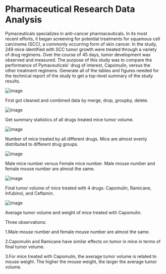 # Pharmaceutical Research Data Analysis
Pymaceuticals specializes in anti-cancer pharmaceuticals. In its most recent efforts, it began screening for potential treatments for squamous cell carcinoma (SCC), a commonly occurring form of skin cancer. In the study, 249 mice identified with SCC tumor growth were treated through a variety of drug regimens. Over the course of 45 days, tumor development was observed and measured. The purpose of this study was to compare the performance of Pymaceuticals' drug of interest, Capomulin, versus the other treatment regimens. Generate all of the tables and figures needed for the technical report of the study to get a top-level summary of the study results.


![image](https://user-images.githubusercontent.com/79819331/120252192-d5cc2f00-c251-11eb-94b5-f4c6caea7028.png)



First got cleaned and combined data by merge, drop, groupby, delete.


![image](https://user-images.githubusercontent.com/79819331/120251473-9e5c8300-c24f-11eb-8998-e71ecd21cb9f.png)


Get summary statistics of all drugs treated mice tumor volume.


![image](https://user-images.githubusercontent.com/79819331/120251598-0ad78200-c250-11eb-9d1f-08ec5f702919.png)



Number of mice treated by all different drugs. Mice are almost evenly distributed to different drug groups.



![image](https://user-images.githubusercontent.com/79819331/120251732-728dcd00-c250-11eb-86a6-f81ab3531b32.png)


Male mice number versus Female mice number. Male mouse number and female mouse number are almost the same.


![image](https://user-images.githubusercontent.com/79819331/120251859-cb5d6580-c250-11eb-9d9e-fb7522cac783.png)





Final tumor volume of mice treated with 4 drugs: Capomulin, Ramicane, Infubinol, and Ceftamin.




![image](https://user-images.githubusercontent.com/79819331/120251980-2f802980-c251-11eb-831b-5b58235b5bc8.png)



Average tumor volume and weight of mice treated with Capomulin.


Three observations:
   
   
   1.Male mouse number and female mouse number are almost the same.
    
    
   2.Capomulin and Ramicane have similar effects on tumor in mice in terms of final tumor volume.
    
    
   3.For mice treated with Capomulin, the average tumor volume is related to mouse weight. The higher the mouse weight, the larger the average tumor volume.

